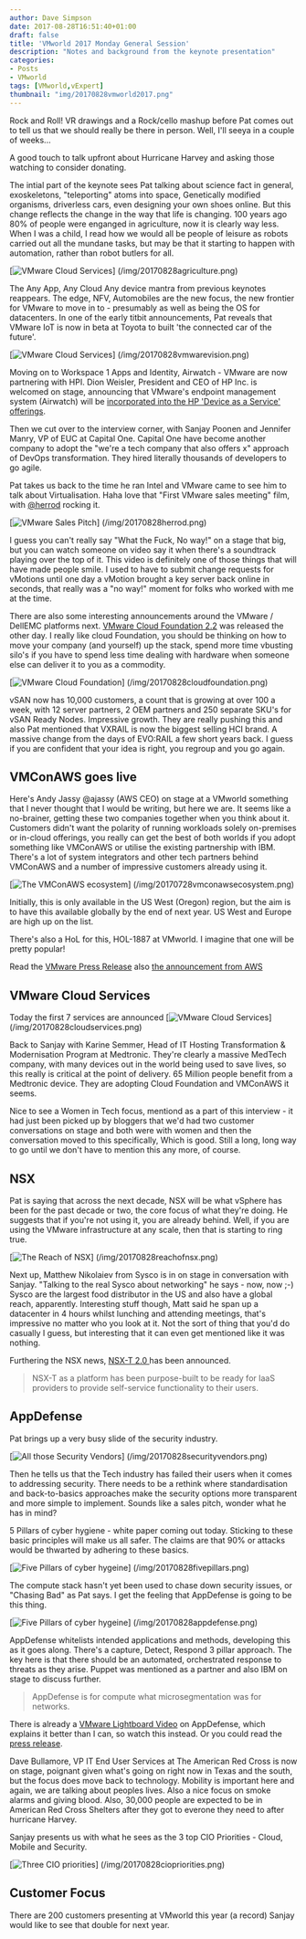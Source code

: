 ```yaml
---
author: Dave Simpson
date: 2017-08-28T16:51:40+01:00
draft: false
title: 'VMworld 2017 Monday General Session'
description: "Notes and background from the keynote presentation"
categories:
- Posts
- VMworld
tags: [VMworld,vExpert]
thumbnail: "img/20170828vmworld2017.png"
---
```

Rock and Roll! VR drawings and a Rock/cello mashup before Pat comes out to tell us that we should really be there in person. Well, I'll seeya in a couple of weeks...

A good touch to talk upfront about Hurricane Harvey and asking those watching to consider donating. 

The intial part of the keynote sees Pat talking about science fact in general, exoskeletons, "teleporting" atoms into space, Genetically modified organisms, driverless cars, even designing your own shoes online. But this change reflects the change in the way that life is changing. 100 years ago 80% of people were enganged in agriculture, now it is clearly way less. When I was a child, I read how we would all be people of leisure as robots carried out all the mundane tasks, but may be that it starting to happen with automation, rather than robot butlers for all.

[![VMware Cloud Services](/img/20170828agriculture.png)] (/img/20170828agriculture.png)

The Any App, Any Cloud Any device mantra from previous keynotes reappears. The edge, NFV, Automobiles are the new focus, the new frontier for VMware to move in to - presumably as well as being the OS for datacenters. In one of the early titbit announcements, Pat reveals that VMware IoT is now in beta at Toyota to built 'the connected car of the future'.

[![VMware Cloud Services](/img/20170828vmwarevision.png)] (/img/20170828vmwarevision.png)

Moving on to Workspace 1 Apps and Identity, Airwatch - VMware are now partnering with HPI. Dion Weisler, President and CEO of HP Inc. is welcomed on stage, announcing that VMware's endpoint management system (Airwatch) will be [incorporated into the HP 'Device as a Service' offerings](https://t.co/ugcB1ou4Gu). 

Then we cut over to the interview corner, with Sanjay Poonen and Jennifer Manry, VP of EUC at Capital One. Capital One have become another company to adopt the "we're a tech company that also offers x" approach of DevOps transformation. They hired literally thousands of developers to go agile.

Pat takes us back to the time he ran Intel and VMware came to see him to talk about Virtualisation. Haha love that "First VMware sales meeting" film, with [@herrod](https://twitter.com/herrod "still got it")  rocking it. 

[![VMware Sales Pitch](/img/20170828herrod.png)] (/img/20170828herrod.png)

I guess you can't really say "What the Fuck, No way!" on a stage that big, but you can watch someone on video say it when there's a soundtrack playing over the top of it. This video is definitely one of those things that will have made people smile. I used to have to submit change requests for vMotions until one day a vMotion brought a key server back online in seconds, that really was a "no way!" moment for folks who worked with me at the time. 

There are also some interesting announcements around the VMware / DellEMC platforms next. [VMware Cloud Foundation 2.2](https://docs.vmware.com/en/VMware-Cloud-Foundation/2.2/rn/VMware-Cloud-Foundation-22-Release-Notes.html) was released the other day. I really like cloud Foundation, you should be thinking on how to move your company (and yourself) up the stack, spend more time vbusting silo's if you have to spend less time dealing with hardware when someone else can deliver it to you as a commodity. 

[![VMware Cloud Foundation](/img/20170828cloudfoundation.png)] (/img/20170828cloudfoundation.png)


vSAN now has 10,000 customers, a count that is growing at over 100 a week, with 12 server partners, 2 OEM partners and 250 separate SKU's for vSAN Ready Nodes. Impressive growth. They are really pushing this and also Pat mentioned that VXRAIL is now the biggest selling HCI brand. A massive change from the days of EVO:RAIL a few short years back. I guess if you are confident that your idea is right, you regroup and you go again.

## VMConAWS goes live
Here's Andy Jassy @ajassy (AWS CEO) on stage at a VMworld something that I never thought that I would be writing, but here we are. It seems like a no-brainer, getting these two companies together when you think about it. Customers didn't want the polarity of running workloads solely on-premises or in-cloud offerings, you really can get the best of both worlds if you adopt something like VMConAWS or utilise the existing partnership with IBM.  
There's a lot of system integrators and other tech partners behind VMConAWS and a number of impressive customers already using it. 

[![The VMConAWS ecosystem](/img/20170728vmconawsecosystem.png)] (/img/20170728vmconawsecosystem.png)

Initially, this is only available in the US West (Oregon) region, but the aim is to have this available globally by the end of next year. US West and Europe are high up on the list.

There's also a HoL for this, HOL-1887 at VMworld. I imagine that one will be pretty popular!

Read the [VMware Press Release](https://www.vmware.com/company/news/releases/vmw-newsfeed.VMware-and-AWS-Announce-Initial-Availability-of-VMware-Cloud-on-AWS.2184706.html "VMware and AWS Accounnce Initial Availability of VMware Cloud on AWS")
also [the announcement from AWS](https://t.co/tCPvbBqQS9)

## VMware Cloud Services
Today the first 7 services are announced 
[![VMware Cloud Services](/img/20170828cloudservices.png)] (/img/20170828cloudservices.png)

Back to Sanjay with Karine Semmer, Head of IT Hosting Transformation & Modernisation Program at Medtronic. They're clearly a massive MedTech company, with many devices out in the world being used to save lives, so this really is critical at the point of delivery. 65 Million people benefit from a Medtronic device. They are adopting Cloud Foundation and VMConAWS it seems. 

Nice to see a Women in Tech focus, mentiond as a part of this interview - it had just been picked up by bloggers that we'd had two customer conversations on stage and both were with women and then the conversation moved to this specifically, Which is good. Still a long, long way to go until we don't have to mention this any more, of course.

## NSX
Pat is saying that across the next decade, NSX will be what vSphere has been for the past decade or two, the core focus of what they're doing. He suggests that if you're not using it, you are already behind. Well, if you are using the VMware infrastructure at any scale, then that is starting to ring true.

[![The Reach of NSX](/img/20170828reachofnsx.png)] (/img/20170828reachofnsx.png)

Next up, Matthew Nikolaiev from Sysco is in on stage in conversation with  Sanjay. "Talking to the real Sysco about networking" he says - now, now ;-) Sysco are the largest food distributor in the US and also have a global reach, apparently. Interesting stuff though, Matt said he span up a datacenter in 4 hours whilst lunching and attending meetings, that's impressive no matter who you look at it. Not the sort of thing that you'd do casually I guess, but interesting that it can even get mentioned like it was nothing.

Furthering the NSX news, [NSX-T 2.0 ](https://blogs.vmware.com/networkvirtualization/2017/08/nsx-t-2-0.html/) has been announced. 
> NSX-T as a platform has been purpose-built to be ready for IaaS providers to provide self-service functionality to their users.

## AppDefense
Pat brings up a very busy slide of the security industry. 

[![All those Security Vendors](/img/20170828securityvendors.png)] (/img/20170828securityvendors.png)


Then he tells us that the Tech industry has failed their users when it comes to addressing security. There needs to be a rethink where standardisation and back-to-basics approaches make the security options more transparent and more simple to implement. Sounds like a sales pitch, wonder what he has in mind?   

5 Pillars of cyber hygiene - white paper coming out today. Sticking to these basic principles will make us all safer. The claims are that 90% or attacks would be thwarted by adhering to these basics.

[![Five Pillars of cyber hygeine](/img/20170828fivepillars.png)] (/img/20170828fivepillars.png)

The compute stack hasn't yet been used to chase down security issues, or "Chasing Bad" as Pat says. I get the feeling that AppDefense is going to be this thing.

[![Five Pillars of cyber hygeine](/img/20170828appdefense.png)] (/img/20170828appdefense.png)

AppDefense whitelists intended applications and methods, developing this as it goes along. There's a capture, Detect, Respond 3 pillar approach. The key here is that there should be an automated, orchestrated response to threats as they arise. Puppet was mentioned as a partner and also IBM on stage to discuss further. 

> AppDefense is for compute what microsegmentation was for networks.

There is already a [VMware Lightboard Video](https://www.youtube.com/watch?v=HiJgn6GGX5w&feature=share) on AppDefense, which explains it better than I can, so watch this instead. Or you could read the [press release](http://ir.vmware.com/overview/press-releases/press-release-details/2017/VMware-Transforms-Security-for-Applications-Running-on-VMware-vSphereR-Based-Virtualized-and-Cloud-Environments/default.aspx). 

Dave Bullamore, VP IT End User Services at The American Red Cross is now on stage, poignant given what's going on right now in Texas and the south, but the focus does move back to technology. Mobility is important here and again, we are talking about peoples lives. Also a nice focus on smoke alarms and giving blood. Also, 30,000 people are expected to be in American Red Cross Shelters after they got to everone they need to after hurricane Harvey. 

Sanjay presents us with what he sees as the 3 top CIO Priorities - Cloud, Mobile and Security. 

[![Three CIO priorities](/img/20170828ciopriorities.png)] (/img/20170828ciopriorities.png)


## Customer Focus
There are 200 customers presenting at VMworld this year (a record) Sanjay would like to see that double for next year. 

